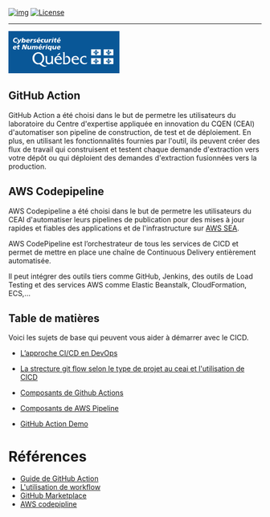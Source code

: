 <!-- ENTETE -->
[![img](https://img.shields.io/badge/Lifecycle-Experimental-339999)](https://www.quebec.ca/gouv/politiques-orientations/vitrine-numeriqc/accompagnement-des-organismes-publics/demarche-conception-services-numeriques)
[![License](https://img.shields.io/badge/Licence-LiLiQ--R-blue)](LICENSE_FR)

---

<div>
    <img src="https://github.com/CQEN-QDCE/.github/blob/main/images/mcn.png">
</div>
<!-- FIN ENTETE -->

## GitHub Action

GitHub Action a été choisi dans le but de permetre les utilisateurs du laboratoire du Centre d'expertise appliquée en innovation du CQEN (CEAI) d'automatiser son pipeline de construction, de test et de déploiement. En plus, en utilisant les fonctionnalités fournies par l'outil, ils peuvent créer des flux de travail qui construisent et testent chaque demande d'extraction vers votre dépôt ou qui déploient des demandes d'extraction fusionnées vers la production.


## AWS Codepipeline

AWS Codepipeline a été choisi dans le but de permetre les utilisateurs du CEAI d'automatiser leurs pipelines de publication pour des mises à jour rapides et fiables des applications et de l'infrastructure sur [AWS SEA](https://github.com/CQEN-QDCE/ceai-cqen-documentation/tree/main/ASEA#aws-secure-environement-accelerator-asea).

AWS CodePipeline est l’orchestrateur de tous les services de CICD et permet de mettre en place une chaîne de Continuous Delivery entièrement automatisée.

Il peut intégrer des outils tiers comme GitHub, Jenkins, des outils de Load Testing et des services AWS comme Elastic Beanstalk, CloudFormation, ECS,…


## Table de matières

Voici les sujets de base qui peuvent vous aider à démarrer avec le CICD. 

* [L’approche CI/CD en DevOps](./devops_cicd.md)

* [La strecture git flow selon le type de projet au ceai et l'utilisation de CICD](./ceai_cicd_workflow.md) 

* [Composants de Github Actions](./github_action.md)

* [Composants de AWS Pipeline](./aws_pipeline.md)

* [GitHub Action Demo]()


# Références 

- [Guide de GitHub Action](https://docs.github.com/en/actions/learn-github-actions)
- [L'utilisation de workflow](https://docs.github.com/en/actions/using-workflows/about-workflows)
- [GitHub Marketplace](https://github.com/marketplace)
- [AWS codepipline](https://docs.aws.amazon.com/codepipeline/latest/userguide/welcome.html)